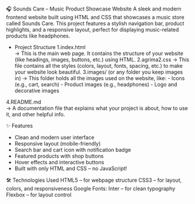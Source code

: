 🎧 Sounds Care – Music Product Showcase Website
A sleek and modern frontend website built using HTML and CSS that showcases a music store called Sounds Care. This project features a stylish navigation bar, product highlights, 
and a responsive layout, perfect for displaying music-related products like headphones.

- Project Structure
1.index.html          
→ This is the main web page. It contains the structure of your website (like headings, images, buttons, etc.) using HTML.
2.agrima2.css
→ This file contains all the styles (colors, layout, fonts, spacing, etc.) to make your website look beautiful.
3.images/ (or any folder you keep images in)
→ This folder holds all the images used on the website, like:
      - Icons (e.g., cart, search)
      - Product images (e.g., headphones)
      - Logo and decorative images

4.README.md           
 → A documentation file that explains what your project is about, how to use it, and other helpful info.


✨ Features
- Clean and modern user interface
- Responsive layout (mobile-friendly)
- Search bar and cart icon with notification badge
- Featured products with shop buttons
- Hover effects and interactive buttons
- Built with only HTML and CSS – no JavaScript!

🛠️ Technologies Used
HTML5 – for webpage structure
CSS3 – for layout, colors, and responsiveness
Google Fonts: Inter – for clean typography
Flexbox – for layout control
